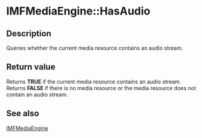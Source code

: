 # IMFMediaEngine::HasAudio

## Description

Queries whether the current media resource contains an audio stream.

## Return value

Returns **TRUE** if the current media resource contains an audio stream. Returns **FALSE** if there is no media resource or the media resource does not contain an audio stream.

## See also

[IMFMediaEngine](https://learn.microsoft.com/windows/desktop/api/mfmediaengine/nn-mfmediaengine-imfmediaengine)
